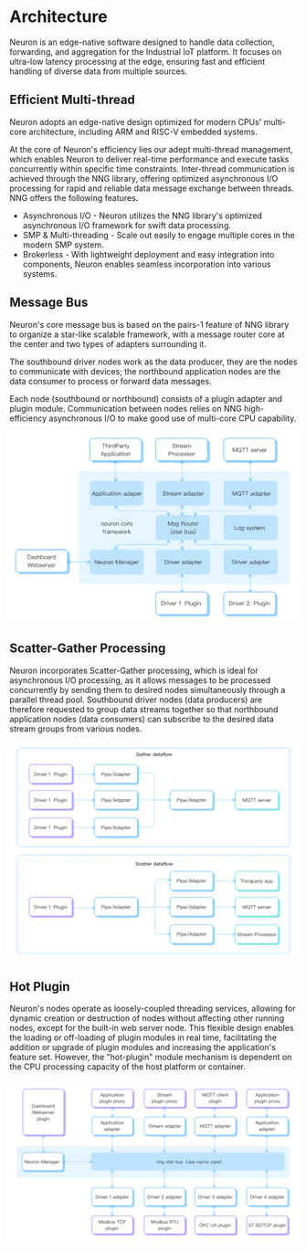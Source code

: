 # Architecture

Neuron is an edge-native software designed to handle data collection, forwarding, and aggregation for the Industrial IoT platform. It focuses on ultra-low latency processing at the edge, ensuring fast and efficient handling of diverse data from multiple sources.

## Efficient Multi-thread

Neuron adopts an edge-native design optimized for modern CPUs' multi-core architecture, including ARM and RISC-V embedded systems.

At the core of Neuron's efficiency lies our adept multi-thread management, which enables Neuron to deliver real-time performance and execute tasks concurrently within specific time constraints. Inter-thread communication is achieved through the NNG library, offering optimized asynchronous I/O processing for rapid and reliable data message exchange between threads. NNG offers the following features.

* Asynchronous I/O - Neuron utilizes the NNG library's optimized asynchronous I/O framework for swift data processing.
* SMP & Multi-threading - Scale out easily to engage multiple cores in the modern SMP system.
* Brokerless - With lightweight deployment and easy integration into components, Neuron enables seamless incorporation into various systems.

## Message Bus

Neuron's core message bus is based on the pairs-1 feature of NNG library to organize a star-like scalable framework, with a message router core at the center and two types of adapters surrounding it. 

The southbound driver nodes work as the data producer, they are the nodes to communicate with devices; the northbound application nodes are the data consumer to process or forward data messages. 

Each node (southbound or northbound) consists of a plugin adapter and plugin module. Communication between nodes relies on NNG high-efficiency asynchronous I/O to make good use of multi-core CPU capability. 

![arch-overview](./assets/arch-overview.png)

## Scatter-Gather Processing

Neuron incorporates Scatter-Gather processing, which is ideal for asynchronous I/O processing, as it allows messages to be processed concurrently by sending them to desired nodes simultaneously through a parallel thread pool. Southbound driver nodes (data producers) are therefore requested to group data streams together so that northbound application nodes (data consumers) can subscribe to the desired data stream groups from various nodes.

![arch-bus-topo](./assets/arch-dataflow.png)

## Hot Plugin

Neuron's nodes operate as loosely-coupled threading services, allowing for dynamic creation or destruction of nodes without affecting other running nodes, except for the built-in web server node. This flexible design enables the loading or off-loading of plugin modules in real time, facilitating the addition or upgrade of plugin modules and increasing the application's feature set. However, the "hot-plugin" module mechanism is dependent on the CPU processing capacity of the host platform or container. 

![arch-dataflow](./assets/arch-bus-topo.png)
